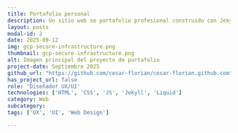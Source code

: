 ```yaml
---
title: Portafolio personal
description: Un sitio web se portafolio profesional construido con Jekyll y hosteado en GitHub Pages para mostrar mi experiencia y mis habilidades.
layout: posts
modal-id: 2
date: 2025-09-12
img: gcp-secure-infrastructure.png
thumbnail: gcp-secure-infrastructure.png
alt: Imagen principal del proyecto de portafolio
project-date: Septiembre 2025
github_url: "https://github.com/cesar-florian/cesar-florian.github.com"
has_project_url: false
role: 'Diseñador UX/UI'
technologies: ['HTML', 'CSS', 'JS', 'Jekyll', 'Liquid']
category: Web
subcategory: 
tags: ['UX', 'UI', 'Web Design']

---
```


